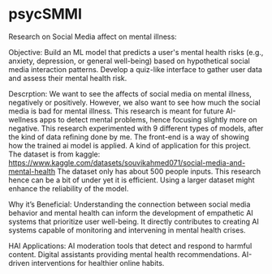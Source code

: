 # psycSMMI
Research on Social Media affect on mental illness:

Objective:
Build an ML model that predicts a user's mental health risks (e.g., anxiety, depression, or general well-being) based on hypothetical social media interaction patterns. Develop a quiz-like interface to gather user data and assess their mental health risk.

Descrption:
We want to see the affects of social media on mental illness, negatively or positively. 
However, we also want to see how much the social media is bad for mental illness. 
This research is meant for future AI-wellness apps to detect mental problems, hence focusing slightly more on negative.
This research experimented with 9 different types of models, after the kind of data refining done by me. 
The front-end is a way of showing how the trained ai model is applied. A kind of application for this project.
The dataset is from kaggle: https://www.kaggle.com/datasets/souvikahmed071/social-media-and-mental-health
The dataset only has about 500 people inputs. This research hence can be a bit of under yet it is efficient. Using a larger dataset might enhance the reliability of the model.

Why it’s Beneficial:
Understanding the connection between social media behavior and mental health can inform the development of empathetic AI systems that prioritize user well-being. It directly contributes to creating AI systems capable of monitoring and intervening in mental health crises.

HAI Applications:
AI moderation tools that detect and respond to harmful content.
Digital assistants providing mental health recommendations.
AI-driven interventions for healthier online habits.
